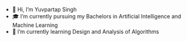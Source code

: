 - 👋 Hi, I’m Yuvpartap Singh 
- 🎓 I’m currently pursuing my Bachelors in Artificial Intelligence and Machine Learning
- 🌱 I’m currently learning Design and Analysis of Algorithms  
<!---
Yuvpartap/Yuvpartap is a ✨ special ✨ repository because its `README.md` (this file) appears on your GitHub profile.
You can click the Preview link to take a look at your changes.
--->
